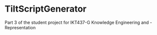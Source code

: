 # TiltScriptGenerator
Part 3 of the student project for IKT437-G Knowledge Engineering and -Representation
